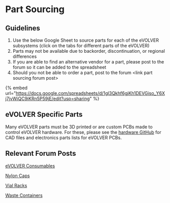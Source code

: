 # Part Sourcing

## Guidelines

1. Use the below Google Sheet to source parts for each of the eVOLVER subsystems (click on the tabs for different parts of the eVOLVER)&#x20;
2. Parts may not be available due to backorder, discontinuation, or regional differences
3. If you are able to find an alternative vendor for a part, please post to the forum so it can be added to the spreadsheet
4. Should you not be able to order a part, post to the forum \<link part sourcing forum post>

{% embed url="https://docs.google.com/spreadsheets/d/1gl3Qkhf6gjKh1DEVGiso_Y6Xj7jvWiQC9iKRn5P59jE/edit?usp=sharing" %}

## eVOLVER Specific Parts

Many eVOLVER parts must be 3D printed or are custom PCBs made to control eVOLVER hardware. For these, please see the [hardware GitHub](https://github.com/FYNCH-BIO/hardware) for CAD files and electronics parts lists for eVOLVER PCBs.

## Relevant Forum Posts

[eVOLVER Consumables](https://www.evolver.bio/t/evolver-comsumables/189)

[Nylon Caps](https://www.evolver.bio/t/where-can-i-order-additional-nylon-caps/81)

[Vial Racks](https://www.evolver.bio/t/vial-racks-for-dishwashing-autoclaving/76)

[Waste Containers](https://www.evolver.bio/t/waste-container-recommendations/72)
